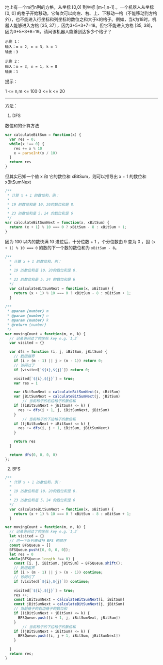 地上有一个m行n列的方格，从坐标 [0,0] 到坐标 [m-1,n-1] 。一个机器人从坐标 [0, 0] 的格子开始移动，它每次可以向左、右、上、下移动一格（不能移动到方格外），也不能进入行坐标和列坐标的数位之和大于k的格子。例如，当k为18时，机器人能够进入方格 [35, 37] ，因为3+5+3+7=18。但它不能进入方格 [35, 38]，因为3+5+3+8=19。请问该机器人能够到达多少个格子？

```
示例 1：
输入：m = 2, n = 3, k = 1
输出：3
```

```
示例 2：
输入：m = 3, n = 1, k = 0
输出：1
```

提示：

1 <= n,m <= 100
0 <= k <= 20

---

方法：

1. DFS

数位和的计算方法

```javascript
var calculateBitSum = function(x) {
  var res = 0;
  while(x !== 0) {
    res += x % 10
    x = parseInt(x / 10)
  }
  return res
}
```

但其实已知一个值 x 和 它的数位和 xBitSum，则可以推导出 x + 1 的数位和 xBitSumNext

```javascript
/**
 * 计算 x + 1 的数位和，例：
 *
 * 19 的数位和是 10，20的数位和是 8.
 *
 * 23 的数位和是 5，24 的数位和是 6
 */
var calculateBitSumNext = function(x, xBitSum) {
  return (x + 1) % 10 === 0 ? xBitSum - 8 : xBitSum + 1;
}
```

因为 100 以内的数快满 10 进位后，十分位数 + 1 ，个分位数由 9 变为 0 ，固 `(x + 1) % 10 === 0` 的数的下一个数的数位和为 `xBitSum - 8`。

```javascript
/**
  * 计算 x + 1 的数位和，例：
  *
  * 19 的数位和是 10，20的数位和是 8.
  *
  * 23 的数位和是 5，24 的数位和是 6
  */
  var calculateBitSumNext = function(x, xBitSum) {
    return (x + 1) % 10 === 0 ? xBitSum - 8 : xBitSum + 1;
  }
  
/**
 * @param {number} m
 * @param {number} n
 * @param {number} k
 * @return {number}
 */
var movingCount = function(m, n, k) {
  // 记录访问过了的坐标 key e.g.`1,2`
  var visited = {}

  var dfs = function (i, j, iBitSum, jBitSum) {
    // 数组越界
    if (i > (m - 1) || j > (n - 1)) return 0;
    // 访问过了
    if (visited[`${i},${j}`]) return 0;

    visited[`${i},${j}`] = true;
    var res = 1

    var iBitSumNext = calculateBitSumNext(i, iBitSum)
    var jBitSumNext = calculateBitSumNext(j, jBitSum)
		// 当前格子的右边格子的数位和
    if ((iBitSumNext + jBitSum) <= k) {
      res += dfs(i + 1, j, iBitSumNext, jBitSum)
    }
		// 当前格子的下边格子的数位和
    if ((jBitSumNext + iBitSum) <= k) {
      res += dfs(i, j + 1, iBitSum, jBitSumNext)
    }

    return res
  }

  return dfs(0, 0, 0, 0)
};
```

2. BFS

```javascript
/**
  * 计算 x + 1 的数位和，例：
  *
  * 19 的数位和是 10，20的数位和是 8.
  *
  * 23 的数位和是 5，24 的数位和是 6
  */
  var calculateBitSumNext = function(x, xBitSum) {
    return (x + 1) % 10 === 0 ? xBitSum - 8 : xBitSum + 1;
  }

var movingCount = function(m, n, k) {
  // 记录访问过了的坐标 key e.g.`1,2`
  let visited = {}
  // 用一个队列来维持 BFS 的顺序
  const BFSQueue = []
  BFSQueue.push([0, 0, 0, 0]);
  let res = 0
  while(BFSQueue.length !== 0) {
    const [i, j, iBitSum, jBitSum] = BFSQueue.shift();
    // 数组越界
    if (i > (m - 1) || j > (n - 1)) continue;
    // 访问过了
    if (visited[`${i},${j}`]) continue;
    
    visited[`${i},${j}`] = true;
    res ++;
    const iBitSumNext = calculateBitSumNext(i, iBitSum)
    const jBitSumNext = calculateBitSumNext(j, jBitSum)
    // 当前格子的右边格子的数位和
    if ((iBitSumNext + jBitSum) <= k) {
      BFSQueue.push([i + 1, j, iBitSumNext, jBitSum])
    }
		// 当前格子的下边格子的数位和
    if ((jBitSumNext + iBitSum) <= k) {
      BFSQueue.push([i, j + 1, iBitSum, jBitSumNext])
    }

  }
  return res;
}
```



